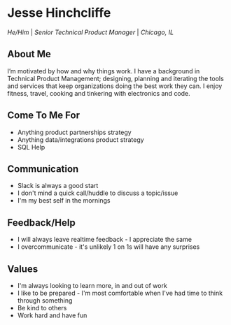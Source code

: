 # Jesse Hinchcliffe
_He/Him_ | 
_Senior Technical Product Manager_ | 
_Chicago, IL_

## About Me
I’m motivated by how and why things work. I have a background in Technical Product Management; designing, planning and iterating the tools and services that keep organizations doing the best work they can. I enjoy fitness, travel, cooking and tinkering with electronics and code.

## Come To Me For
* Anything product partnerships strategy
* Anything data/integrations product strategy
* SQL Help

## Communication
* Slack is always a good start
* I don't mind a quick call/huddle to discuss a topic/issue
* I'm my best self in the mornings

## Feedback/Help
* I will always leave realtime feedback - I appreciate the same
* I overcommunicate - it's unlikely 1 on 1s will have any surprises

## Values
* I'm always looking to learn more, in and out of work
* I like to be prepared - I'm most comfortable when I've had time to think through something
* Be kind to others
* Work hard and have fun
